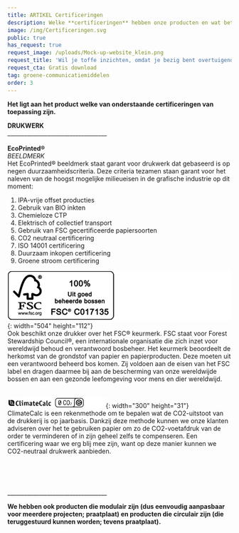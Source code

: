 ```yaml
---
title: ARTIKEL Certificeringen
description: Welke **certificeringen** hebben onze producten en wat betekenen ze?
image: /img/Certificeringen.svg
public: true
has_request: true
request_image: /uploads/Mock-up-website_klein.png
request_title: 'Wil je toffe inzichten, omdat je bezig bent overtuigende content te creëren?'
request_cta: Gratis download
tag: groene-communicatiemiddelen
order: 3
---
```


**Het ligt aan het product welke van onderstaande certificeringen van toepassing zijn.**

**DRUKWERK**<br>\_\_\_\_\_\_\_\_\_\_\_\_\_\_\_\_\_\_\_\_\_\_\_\_\_\_\_\_\_\_\_\_\_\_\_<br><br>**EcoPrinted&reg;**<br>*BEELDMERK*<br>Het EcoPrinted&reg; beeldmerk staat garant voor drukwerk dat gebaseerd is op negen duurzaamheidscriteria. Deze criteria tezamen staan garant voor het naleven van de hoogst mogelijke milieueisen in de grafische industrie op dit moment:

1. IPA-vrije offset producties
2. Gebruik van BIO inkten
3. Chemieloze CTP
4. Elektrisch of collectief transport
5. Gebruik van FSC gecertificeerde papiersoorten
6. CO2 neutraal certificering
7. ISO 14001 certificering
8. Duurzaam inkopen certificering
9. Groene stroom certificering

![](/uploads/fsc-1.jpg){: width="504" height="112"}<br>Ook beschikt onze drukker over het FSC&reg; keurmerk. FSC staat voor Forest Stewardship Council&reg;, een internationale organisatie die zich inzet voor wereldwijd behoud en verantwoord bosbeheer. Het keurmerk beoordeelt de herkomst van de grondstof van papier en papierproducten. Deze moeten uit een verantwoord beheerd bos komen. Zij voldoen aan de eisen van het FSC label en dragen daarmee bij aan de bescherming van onze wereldwijde bossen en aan een gezonde leefomgeving voor mens en dier wereldwijd.<br><br><br>![](/uploads/climatecalc-1.svg){: width="300" height="31"}<br>ClimateCalc is een rekenmethode om te bepalen wat de CO2-uitstoot van de drukkerij is op jaarbasis. Dankzij deze methode kunnen we onze klanten adviseren over het te gebruiken papier om zo de CO2-voetafdruk van de order te verminderen of in zijn geheel zelfs te compenseren. Een certificering waar we erg blij mee zijn, want op deze manier kunnen we CO2-neutraal drukwerk aanbieden.

&nbsp;

&nbsp;

\_\_\_\_\_\_\_\_\_\_\_\_\_\_\_\_\_\_\_\_\_\_\_\_\_\_\_\_\_\_\_\_\_\_\_

**We hebben ook producten die modulair zijn (dus eenvoudig aanpasbaar voor meerdere projecten; praatplaat) en producten die circulair zijn (die teruggestuurd kunnen worden; tevens praatplaat).&nbsp;**
